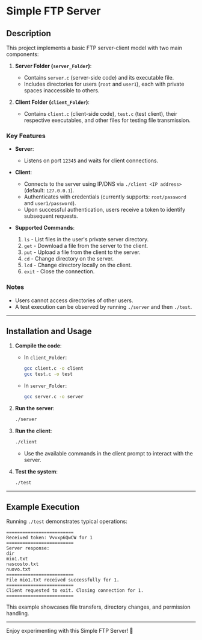 

# Simple FTP Server

## Description

This project implements a basic FTP server-client model with two main components:  

1. **Server Folder (`server_Folder`)**:  
   - Contains `server.c` (server-side code) and its executable file.  
   - Includes directories for users (`root` and `user1`), each with private spaces inaccessible to others.  

2. **Client Folder (`client_Folder`)**:  
   - Contains `client.c` (client-side code), `test.c` (test client), their respective executables, and other files for testing file transmission.  

### Key Features

- **Server**:  
  - Listens on port `12345` and waits for client connections.  

- **Client**:  
  - Connects to the server using IP/DNS via `./client <IP address>` (default: `127.0.0.1`).  
  - Authenticates with credentials (currently supports: `root/password` and `user1/password`).  
  - Upon successful authentication, users receive a token to identify subsequent requests.  

- **Supported Commands**:  
  1. `ls` - List files in the user's private server directory.  
  2. `get` - Download a file from the server to the client.  
  3. `put` - Upload a file from the client to the server.  
  4. `cd` - Change directory on the server.  
  5. `lcd` - Change directory locally on the client.  
  6. `exit` - Close the connection.  

### Notes  
- Users cannot access directories of other users.  
- A test execution can be observed by running `./server` and then `./test`.  

---

## Installation and Usage  

1. **Compile the code**:  
   - In `client_Folder`:  
     ```bash
     gcc client.c -o client
     gcc test.c -o test
     ```  
   - In `server_Folder`:  
     ```bash
     gcc server.c -o server
     ```  

2. **Run the server**:  
   ```bash
   ./server
   ```  

3. **Run the client**:  
   ```bash
   ./client
   ```  
   - Use the available commands in the client prompt to interact with the server.  

4. **Test the system**:  
   ```bash
   ./test
   ```  

---

## Example Execution  

Running `./test` demonstrates typical operations:  

```plaintext
=========================
Received token: Vvvxp6QwCW for 1
=========================
Server response:
dir  
mio1.txt  
nascosto.txt  
nuovo.txt  
=========================
File mio1.txt received successfully for 1.
=========================
Client requested to exit. Closing connection for 1.
=========================
```  

This example showcases file transfers, directory changes, and permission handling.  

---  

Enjoy experimenting with this Simple FTP Server! 🎉
